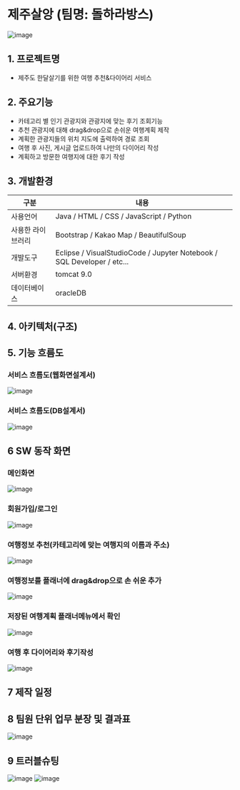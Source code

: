 # 제주살앙 (팀명: 돌하라방스)
![image](https://user-images.githubusercontent.com/97463172/170165560-205e130b-17ee-43cc-990e-64391c09859a.png)

## 1. 프로젝트명
* 제주도 한달살기를 위한 여행 추천&다이어리 서비스

## 2. 주요기능
* 카테고리 별 인기 관광지와 관광지에 맞는 후기 조회기능
* 추천 관광지에 대해 drag&drop으로 손쉬운 여행계획 제작
* 계획한 관광지들의 위치 지도에 출력하여 경로 조회
* 여행 후 사진, 게시글 업로드하여 나만의 다이어리 작성
* 계획하고 방문한 여행지에 대한 후기 작성

## 3. 개발환경
|구분|내용|
|------|---|
|사용언어|Java / HTML / CSS / JavaScript / Python|
|사용한 라이브러리| Bootstrap / Kakao Map / BeautifulSoup|
|개발도구|Eclipse  /  VisualStudioCode  /  Jupyter Notebook  /  SQL Developer  /  etc...|
|서버환경|tomcat 9.0|
|데이터베이스|oracleDB|

## 4. 아키텍처(구조)



## 5. 기능 흐름도
### 서비스 흐름도(웹화면설계서)
![image](https://user-images.githubusercontent.com/97463172/170167886-7dba2f80-8696-4301-93e5-8eb5486e0c19.png)
### 서비스 흐름도(DB설계서)
![image](https://user-images.githubusercontent.com/102156535/170400709-1a0769ca-091b-46b1-b4f4-93e2def30678.png)


## 6 SW 동작 화면
### 메인화면
![image](https://user-images.githubusercontent.com/97463172/170187449-3c6e1836-a490-4ce7-a819-8bbfbe7ed6ef.png)

### 회원가입/로그인
![image](https://user-images.githubusercontent.com/97463172/170166547-d548b32d-40c8-4cb4-a185-4e9c742fa86b.png)

### 여행정보 추천(카테고리에 맞는 여행지의 이름과 주소)
![image](https://user-images.githubusercontent.com/97463172/170166622-3cd52388-2037-42fa-8db3-5cd82ae752d6.png)

### 여행정보를 플래너에 drag&drop으로 손 쉬운 추가
![image](https://user-images.githubusercontent.com/97463172/170166738-c1c68356-6d82-461f-a4b1-2297ed358f96.png)

### 저장된 여행계획 플래너메뉴에서 확인
![image](https://user-images.githubusercontent.com/97463172/170166873-31e2cff0-2bfc-4f86-93cd-1079da792a82.png)

### 여행 후 다이어리와 후기작성
![image](https://user-images.githubusercontent.com/97463172/170166956-a72e816f-9ea2-4751-a20f-d46787f35213.png)


## 7 제작 일정


## 8 팀원 단위 업무 분장 및 결과표
![image](https://user-images.githubusercontent.com/102156535/170400858-c62fcb8f-20e2-4581-af95-650ba2072803.png)


## 9 트러블슈팅
![image](https://user-images.githubusercontent.com/97463172/170167308-04fe4688-56e1-4f93-b4ec-ebeefe91a647.png)
![image](https://user-images.githubusercontent.com/102156535/170400933-b3c82936-a093-4d66-bdb5-4941faaf50c0.png)


